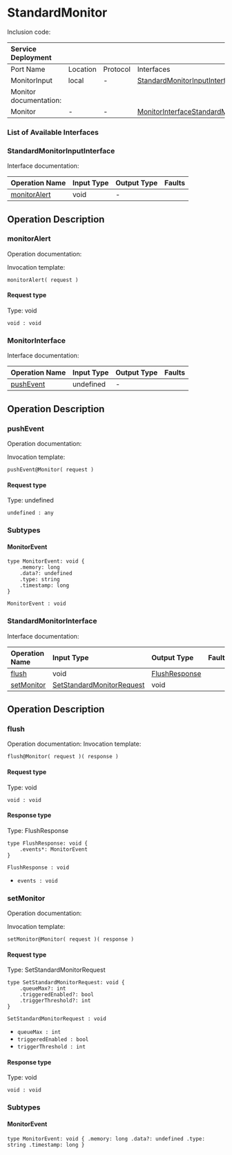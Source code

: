 <!-- cSpell:disable -->
<!-- markdownlint-disable -->
<!-- editorconfig-checker-disable -->
# StandardMonitor

Inclusion code:

| Service Deployment     |          |          |                                                                                                                                  |
|:-----------------------|:---------|:---------|:---------------------------------------------------------------------------------------------------------------------------------|
| Port Name              | Location | Protocol | Interfaces                                                                                                                       |
| MonitorInput           | local    | -        | [StandardMonitorInputInterface](standard_monitor.md#StandardMonitorInputInterface)                                               |
| Monitor documentation: |          |          |                                                                                                                                  |
| Monitor                | -        | -        | [MonitorInterface](standard_monitor.md#MonitorInterface)[StandardMonitorInterface](standard_monitor.md#StandardMonitorInterface) |

### List of Available Interfaces

### StandardMonitorInputInterface <a id="StandardMonitorInputInterface"></a>

Interface documentation:

| Operation Name                                   | Input Type | Output Type | Faults |
|:-------------------------------------------------|:-----------|:------------|:-------|
| [monitorAlert](standard_monitor.md#monitorAlert) | void       | -           |        |

## Operation Description

### monitorAlert <a id="monitorAlert"></a>

Operation documentation:

Invocation template:

```jolie
monitorAlert( request )
```

#### Request type

Type: void

`void : void`

### MonitorInterface <a id="MonitorInterface"></a>

Interface documentation:

| Operation Name                             | Input Type | Output Type | Faults |
|:-------------------------------------------|:-----------|:------------|:-------|
| [pushEvent](standard_monitor.md#pushEvent) | undefined  | -           |        |

## Operation Description

### pushEvent <a id="pushEvent"></a>

Operation documentation:

Invocation template:

```jolie
pushEvent@Monitor( request )
```

#### Request type

Type: undefined

`undefined : any`

### Subtypes

#### MonitorEvent <a id="MonitorEvent"></a>

```jolie
type MonitorEvent: void {
    .memory: long
    .data?: undefined
    .type: string
    .timestamp: long
}
```

 `MonitorEvent : void`

### StandardMonitorInterface <a id="StandardMonitorInterface"></a>

 Interface documentation:

| Operation Name                               | Input Type                                                                 | Output Type                                        | Faults |
|:---------------------------------------------|:---------------------------------------------------------------------------|:---------------------------------------------------|:-------|
| [flush](standard_monitor.md#flush)           | void                                                                       | [FlushResponse](standard_monitor.md#FlushResponse) |        |
| [setMonitor](standard_monitor.md#setMonitor) | [SetStandardMonitorRequest](standard_monitor.md#SetStandardMonitorRequest) | void                                               |        |

## Operation Description

### flush <a id="flush"></a>

 Operation documentation: Invocation template:

```jolie
flush@Monitor( request )( response )
```

#### Request type

Type: void

`void : void`

#### Response type <a id="FlushResponse"></a>

Type: FlushResponse

```jolie
type FlushResponse: void {
    .events*: MonitorEvent
}
```

`FlushResponse : void`

* `events : void`

### setMonitor <a id="setMonitor"></a>

Operation documentation:

Invocation template:

```jolie
setMonitor@Monitor( request )( response )
```

#### Request type <a id="SetStandardMonitorRequest"></a>

Type: SetStandardMonitorRequest

```jolie
type SetStandardMonitorRequest: void {
    .queueMax?: int
    .triggeredEnabled?: bool
    .triggerThreshold?: int
}
```

`SetStandardMonitorRequest : void`

* `queueMax : int`
* `triggeredEnabled : bool`
* `triggerThreshold : int`

#### Response type

Type: void

`void : void`

### Subtypes

#### MonitorEvent <a id="MonitorEvent"></a>

```
type MonitorEvent: void { .memory: long .data?: undefined .type: string .timestamp: long }
```
